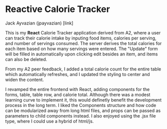 # Reactive Calorie Tracker

Jack Ayvazian (jpayvazian) [link]

This is my __React__ Calorie Tracker application derived from A2, where a user can track their calorie intake by inputing food items, calories per serving, and number of servings consumed. The server derives the total calories for each item based on how many servings were entered. The "Update" form will be filled in automatically upon clicking edit besides an item, and items can also be deleted.  

From my A2 peer feedback, I added a total calorie count for the entire table which automatically refreshes, and I updated the styling to center and widen the content.  

I revamped the entire frontend with React, adding components for the forms, table, table row, and calorie total. Although there was a modest learning curve to implement it, this would definetly benefit the development process in the long term. I liked the Components structure and how code can be modularized away from long html files, and props can be passed as parameters to child components instead. I also enjoyed using the .jsx file type, where I could use a hybrid of html/js.
